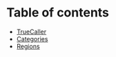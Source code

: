 # Table of contents

* [TrueCaller](README.md)
* [Categories](categories.md)
* [Regions](regions.md)